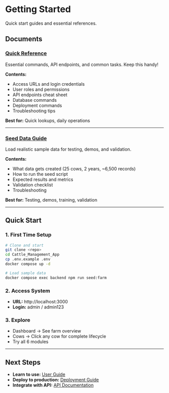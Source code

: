 # Getting Started

Quick start guides and essential references.

## Documents

### [Quick Reference](./QUICK_REFERENCE.md)
Essential commands, API endpoints, and common tasks. Keep this handy!

**Contents:**
- Access URLs and login credentials
- User roles and permissions
- API endpoints cheat sheet
- Database commands
- Deployment commands
- Troubleshooting tips

**Best for:** Quick lookups, daily operations

---

### [Seed Data Guide](./SEED_DATA_README.md)
Load realistic sample data for testing, demos, and validation.

**Contents:**
- What data gets created (25 cows, 2 years, ~6,500 records)
- How to run the seed script
- Expected results and metrics
- Validation checklist
- Troubleshooting

**Best for:** Testing, demos, training, validation

---

## Quick Start

### 1. First Time Setup
```bash
# Clone and start
git clone <repo>
cd Cattle_Management_App
cp .env.example .env
docker compose up -d

# Load sample data
docker compose exec backend npm run seed:farm
```

### 2. Access System
- **URL:** http://localhost:3000
- **Login:** admin / admin123

### 3. Explore
- Dashboard → See farm overview
- Cows → Click any cow for complete lifecycle
- Try all 6 modules

---

## Next Steps

- **Learn to use:** [User Guide](../user-guide/USER_GUIDE.md)
- **Deploy to production:** [Deployment Guide](../deployment/EC2_STEP_BY_STEP.md)
- **Integrate with API:** [API Documentation](../api-reference/API.md)
